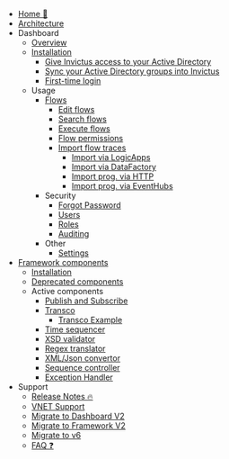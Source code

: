 <!-- markdownlint-disable -->

* [Home 🏡](/)
* [Architecture](/architecture-diagram.md)
* Dashboard
  * [Overview](/dashboard/overview.md)
  * [Installation](/dashboard/installation/index.md)
    * [Give Invictus access to your Active Directory](/dashboard/installation/azureADSetup.md)
    * [Sync your Active Directory groups into Invictus](/dashboard/installation/groupmanagement.md)
    * [First-time login](/dashboard/installation/first-time-login.md)
  * Usage
    * [Flows](/dashboard/flows/index.md)
      * [Edit flows](/dashboard/flows/editflows.md)
      * [Search flows](/dashboard/flows/search.md)
      * [Execute flows](/dashboard/messagehandling.md)
      * [Flow permissions](/dashboard/flows/foldermanagement.md)
      * [Import flow traces](/dashboard/flows/import-flows.md)
        * [Import via LogicApps](/dashboard/flows/import-flow-traces/import-flows-via-la.md)
        * [Import via DataFactory](/dashboard/flows/import-flow-traces/import-flow--via-df.md)
        * [Import prog. via HTTP](/dashboard/flows/import-flow-traces/import-flow-prog-via-http.md)
        * [Import prog. via EventHubs](/dashboard/flows/import-flow-traces/import-flow-prog-via-eh.md)
    * Security
      * [Forgot Password](/dashboard/security/forgotpassword.md)
      * [Users](/dashboard/security/usermanagement.md)
      * [Roles](/dashboard/security/role-management.md)
      * [Auditing](/dashboard/security/auditing.md)
    * Other
      * [Settings](/dashboard/other/settings.md)
* [Framework components](/framework/index.md)
  * [Installation](/framework/installation/index.md)
  * [Deprecated components](/framework/deprecated/index.md)
  * Active components
    * [Publish and Subscribe](/framework/components/pubsubV2.md)
    * [Transco](/framework/components/transcoV2.md)
      * [Transco Example](/framework/components/transcoV2-Example.md)
    * [Time sequencer](/framework/components/timesequencer.md)
    * [XSD validator](/framework/components/xsd-validator.md)
    * [Regex translator](/framework/components/regextranslation.md)
    * [XML/Json convertor](/framework/components/xmljsonconverter.md)
    * [Sequence controller](/framework/components/sequencecontroller.md)
    * [Exception Handler](/framework/components/exceptionHandler.md)
* Support
  * [Release Notes 🔥](https://github.com/invictus-integration/docs-ifa/releases)
  * [VNET Support](/dashboard/installation/dashboard-vnet.md)
  * [Migrate to Dashboard V2](/dashboard/installation/dashboard-migration.md)
  * [Migrate to Framework V2](/framework/installation/framework-migration.md)
  * [Migrate to v6](/support/v6-migration.md)
  * [FAQ ❓](/dashboard/support/faq.md)

